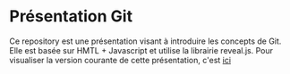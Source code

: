Présentation Git
================

Ce repository est une présentation visant à introduire les concepts de Git.
Elle est basée sur HMTL + Javascript et utilise la librairie reveal.js.
Pour visualiser la version courante de cette présentation, c'est [ici](http://htmlpreview.github.io/?https://github.com/smonteillet/git-presentation/blob/master/presentation.html)